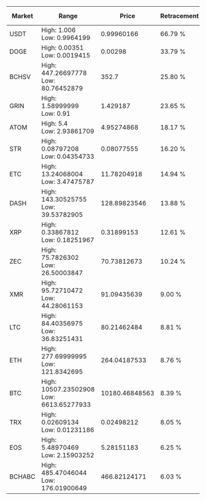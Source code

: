 | Market | Range | Price| Retracement | Doubles to 50% |
| --- | --- | --- | --- | --- |
| USDT | High: 1.006<br />Low: 0.9964199 | 0.99960166 | 66.79 % | 1.00 |
| DOGE | High: 0.00351<br />Low: 0.0019415 | 0.00298 | 33.79 % | 0.00 |
| BCHSV | High: 447.26697778<br />Low: 80.76452879 | 352.7 | 25.80 % | 0.00 |
| GRIN | High: 1.58999999<br />Low: 0.91 | 1.429187 | 23.65 % | 0.00 |
| ATOM | High: 5.4<br />Low: 2.93861709 | 4.95274868 | 18.17 % | 0.00 |
| STR | High: 0.08797208<br />Low: 0.04354733 | 0.08077555 | 16.20 % | 0.00 |
| ETC | High: 13.24068004<br />Low: 3.47475787 | 11.78204918 | 14.94 % | 0.00 |
| DASH | High: 143.30525755<br />Low: 39.53782905 | 128.89823546 | 13.88 % | 0.00 |
| XRP | High: 0.33867812<br />Low: 0.18251967 | 0.31899153 | 12.61 % | 0.00 |
| ZEC | High: 75.7826302<br />Low: 26.50003847 | 70.73812673 | 10.24 % | 0.00 |
| XMR | High: 95.72710472<br />Low: 44.28061153 | 91.09435639 | 9.00 % | 0.00 |
| LTC | High: 84.40356975<br />Low: 36.83251431 | 80.21462484 | 8.81 % | 0.00 |
| ETH | High: 277.69999995<br />Low: 121.8342695 | 264.04187533 | 8.76 % | 0.00 |
| BTC | High: 10507.23502908<br />Low: 6613.65277933 | 10180.46848563 | 8.39 % | 0.00 |
| TRX | High: 0.02609134<br />Low: 0.01231186 | 0.02498212 | 8.05 % | 0.00 |
| EOS | High: 5.48970469<br />Low: 2.15903252 | 5.28151183 | 6.25 % | 0.00 |
| BCHABC | High: 485.47046044<br />Low: 176.01900649 | 466.82124171 | 6.03 % | 0.00 |
